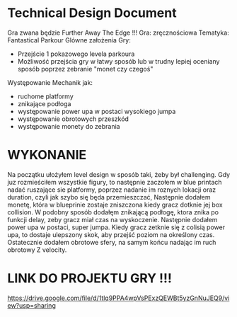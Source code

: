 
# Technical Design Document

Gra zwana będzie Further Away The Edge !!!
Gra: zręcznościowa 
Tematyka: Fantastical Parkour
Glówne założenia Gry: 
- Przejście 1 pokazowego levela parkoura
- Możliwość przejścia gry w łatwy sposób lub w trudny lepiej oceniany sposób poprzez zebranie "monet czy czegoś"

Występowanie Mechanik jak:
- ruchome platformy
- znikające podłoga
- występowanie power upa w postaci wysokiego jumpa
- występowanie obrotowych przeszkód
- występowanie monety do zebrania


# WYKONANIE

Na początku ułożyłem level design w sposób taki, żeby był challenging. Gdy juz rozmieściłem wszystkie figury, to następnie zaczołem w blue printach nadać ruszające sie platformy, poprzez nadanie im roznych lokacji oraz duration, czyli jak szybo się będa przemieszczać, 
Następnie dodałem monetę, która w blueprinie zostaje zniszczona kiedy gracz dotknie jej box collision.
W podobny sposób dodałęm znikającą podłogę, ktora znika po funkcji delay, zeby gracz miał czas na wyskoczenie.
Następnie dodałem power upa w postaci, super jumpa. Kiedy gracz zetknie się z colisią power upa, to dostaje ulepszony skok, aby przejść poziom na określony czas.
Ostatecznie dodałem obrotowe sfery, na samym końcu nadając im ruch obrotowy Z velocity.

# LINK DO PROJEKTU GRY !!!

https://drive.google.com/file/d/1tlq9PPA4wpVsPExzQEWBt5yzGnNuJEQ9/view?usp=sharing